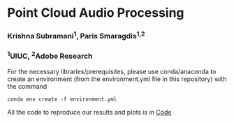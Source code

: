 # Point Cloud Audio Processing

### Krishna Subramani<sup>1</sup>, Paris Smaragdis<sup>1,2</sup>
### <sup>1</sup>UIUC, <sup>2</sup>Adobe Research

<!-- <a href="https://www.ee.iitb.ac.in/student/~krishnasubramani/data/icassp_paper.pdf" target="_blank">Paper</a> 	/ <a href="https://www.ee.iitb.ac.in/student/~krishnasubramani/data/vapar.bib" target="_blank">BibTeX</a> -->

For the necessary libraries/prerequisites, please use conda/anaconda to create an environment (from the environment.yml file in this repository) with the command   
~~~
conda env create -f environment.yml
~~~

All the code to reproduce our results and plots is in [Code](./Code/README.md)


